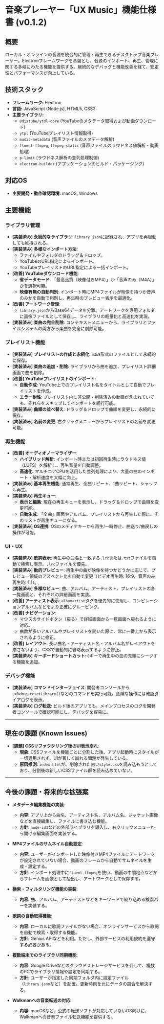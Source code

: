 # 音楽プレーヤー「UX Music」機能仕様書 (v0.1.2)

## 概要
ローカル・オンラインの音源を統合的に管理・再生できるデスクトップ音楽プレーヤー。Electronフレームワークを基盤とし、音源のインポート、再生、管理に関する多岐にわたる機能を提供する。継続的なデバッグと機能改善を経て、安定性とパフォーマンスが向上している。

## 技術スタック
- **フレームワーク:** Electron
- **言語:** JavaScript (Node.js), HTML5, CSS3
- **主要ライブラリ:**
  - `@distube/ytdl-core` (YouTubeのメタデータ取得および動画ダウンロード)
  - `ytpl` (YouTubeプレイリスト情報取得)
  - `music-metadata` (音声ファイルのメタデータ解析)
  - `fluent-ffmpeg`, `ffmpeg-static` (音声ファイルのラウドネス値解析・動画処理)
  - `p-limit` (ラウドネス解析の並列処理制御)
  - `electron-builder` (アプリケーションのビルド・パッケージング)

## 対応OS
- **主要開発・動作確認環境:** macOS, Windows

## 主要機能

### ライブラリ管理
- **[実装済み] 永続的なライブラリ**: `library.json`に記録され、アプリを再起動しても維持される。
- **[実装済み] 多様なインポート方法**:
    - ファイルやフォルダのドラッグ＆ドロップ。
    - YouTubeのURL指定によるインポート。
    - YouTubeプレイリストのURL指定による一括インポート。
- **[改善] YouTubeダウンロード機能**:
    - **省データモード**: 「最高品質（映像付きMP4）」か「音声のみ（M4A）」かを選択可能。
    - **映像有無の自動判別**: インポート時にMP4ファイルが映像を持つか音声のみかを自動で判別し、再生時のプレビュー表示を最適化。
- **[改善] アートワーク管理**:
    - `library.json`からBase64データを分離。アートワークを専用フォルダに画像ファイルとして保存し、ライブラリの軽量化と高速化を実現。
- **[実装済み] 楽曲の完全削除**: コンテキストメニューから、ライブラリとファイルシステムの両方から楽曲を完全に削除可能。

### プレイリスト機能
- **[実装済み] プレイリストの作成と永続化**: `m3u8`形式のファイルとして永続的に保存。
- **[実装済み] 楽曲の追加・削除**: ライブラリから曲を追加、プレイリスト詳細画面で曲を削除。
- **[改善] YouTubeプレイリストのインポート**:
    - **自動作成**: YouTube上でのプレイリスト名をタイトルとして自動でプレイリストを作成。
    - **エラー耐性**: プレイリスト内に非公開・削除済みの動画が含まれていても、それらをスキップしてインポートを続行可能。
- **[実装済み] 曲順の並べ替え**: ドラッグ＆ドロップで曲順を変更し、永続的に保存。
- **[実装済み] 名前の変更**: 右クリックメニューからプレイリストの名前を変更可能。

### 再生機能
- **[改善] オーディオノーマライザー**:
    - **ハイブリッド解析**: インポート時または初回再生時にラウドネス値（LUFS）を解析し、再生音量を自動調整。
    - **高速化**: マルチコアCPUを活用した並列処理により、大量の曲のインポート・解析速度を大幅に向上。
- **[実装済み] 基本再生機能**: 通常再生、全曲リピート、1曲リピート、シャッフル再生。
- **[実装済み] 再生キュー**:
    - **表示と編集**: 現在の再生キューを表示し、ドラッグ＆ドロップで曲順を変更可能。
    - **自動生成**: 「全曲」画面やアルバム、プレイリストから再生した際に、そのリストが再生キューになる。
- **[実装済み] OS連携**: OSのメディアキーから再生/一時停止、曲送り/曲戻しの操作が可能。

### UI・UX
- **[実装済み] 歌詞表示**: 再生中の曲名と一致する`.lrc`または`.txt`ファイルを自動で検索し表示。`.lrc`ファイルを優先。
- **[実装済み] 動的プレビュー**: 再生中の曲が映像を持つかどうかに応じて、プレビュー領域のアスペクト比を自動で変更（ビデオ再生時: 16:9、音声のみ再生時: 1:1）。
- **[実装済み] 多様なビュー**: 曲、アルバム、アーティスト、プレイリストの各一覧画面と、それぞれの詳細画面を実装。
- **[改善] アーティスト表示**: `albumartist`タグを優先的に使用し、コンピレーションアルバムなどをより正確にグルーピング。
- **[改善] ナビゲーション**:
    - マウスのサイドボタン（戻る）で詳細画面から一覧画面へ戻れるように対応。
    - 曲数が多いアルバムやプレイリストを開いた際に、常に一番上から表示されるように修正。
- **[改善] レイアウト**: 長い曲名・アーティスト名・アルバム名がレイアウトを崩さないよう、CSSで自動的に省略表示するように修正。
- **[実装済み] キーボードショートカット**: `0`キーで再生中の曲の先頭にシークする機能を追加。

### デバッグ機能
- **[実装済み] コマンドインターフェイス**: 開発者コンソールから`uxDebug.resetLibrary()`などのコマンドを実行可能。危険な操作には確認ダイアログを表示。
- **[実装済み] ログ転送**: ビルド後のアプリでも、メインプロセスのログを開発者コンソールで確認可能にし、デバッグを容易に。

---
## 現在の課題 (Known Issues)

- **[課題] CSSリファクタリング後のUI表示崩れ**:
  - **現象**: CSSファイルを機能ごとに分割した後、アプリ起動時にスタイルが一切適用されず、UIが著しく崩れる問題が発生している。
  - **原因推測**: `index.html`が、削除された古い`style.css`を読み込もうとしており、分割後の新しいCSSファイル群を読み込めていない。

---
## 今後の課題・将来的な拡張案

- **メタデータ編集機能の実装**:
  - **内容**: アプリ上から曲名、アーティスト名、アルバム名、ジャケット画像などを直接編集し、ファイルに書き込む機能。
  - **方針**: `node-id3`などの外部ライブラリを導入し、右クリックメニューから開ける編集画面を実装する。

- **MP4ファイルのサムネイル自動設定**:
  - **内容**: ユーザーがインポートした映像付きMP4ファイルにアートワークが設定されていない場合、動画のフレームから自動でサムネイルを生成・設定する。
  - **方針**: インポート処理中に`fluent-ffmpeg`を使い、動画の中間地点などからフレームを画像として抽出し、アートワークとして保存する。

- **検索・フィルタリング機能の実装**:
  - **内容**: 曲、アルバム、アーティストなどをキーワードで絞り込める検索バーを実装する。

- **歌詞の自動取得機能**:
  - **内容**: ローカルに歌詞ファイルがない場合、オンラインサービスから歌詞を自動で検索・取得する機能。
  - **方針**: Genius APIなどを利用。ただし、外部サービスの利用規約を遵守する必要がある。

- **複数端末でのライブラリ同期機能**:
  - **内容**: Google Driveなどのクラウドストレージサービスを介して、複数のPCでライブラリ情報や設定を同期する。
  - **方針**: ユーザーが指定した同期フォルダ内に設定ファイル（`library.json`など）を配置。更新時刻を元にデータの競合を解決する。

- **Walkmanへの音楽転送の対応**:
  - **内容**: macOSなど、公式の転送ソフトが対応していないOS向けに、Walkmanへの音楽ファイル転送機能を提供する。